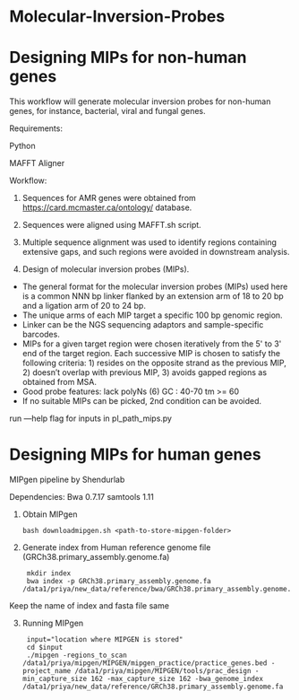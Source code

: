 # Molecular-Inversion-Probes


# Designing MIPs for non-human genes
 
This workflow will generate molecular inversion probes for non-human genes, for instance, bacterial, viral and fungal genes.

Requirements:

Python 

MAFFT Aligner

Workflow: 
1. Sequences for AMR genes were obtained from https://card.mcmaster.ca/ontology/ database.
2. Sequences were aligned using MAFFT.sh script.
3. Multiple sequence alignment was used to identify regions containing extensive gaps, and such regions were avoided in downstream analysis.


4. Design of molecular inversion probes (MIPs).
- The general format for the molecular inversion probes (MIPs) used here is a common NNN bp linker flanked by an extension arm of 18 to 20 bp and a ligation arm of 20 to 24 bp.
- The unique arms of each MIP target a specific 100 bp genomic region. 
- Linker can be the NGS sequencing adaptors and sample-specific barcodes. 
- MIPs for a given target region were chosen iteratively from the 5' to 3' end of the target region. Each successive MIP is chosen to satisfy the following criteria: 1) resides on the opposite strand as the previous MIP, 2) doesn’t overlap with previous MIP, 3) avoids gapped regions as obtained from MSA. 
- Good probe features: lack polyNs (6) GC : 40-70 tm >= 60
- If no suitable MIPs can be picked, 2nd condition can be avoided.

run —help flag for inputs in pl_path_mips.py


# Designing MIPs for human genes

MIPgen pipeline by Shendurlab 

Dependencies:
Bwa 0.7.17
samtools 1.11


1. Obtain MIPgen
    
       bash downloadmipgen.sh <path-to-store-mipgen-folder>


2. Generate index from Human reference genome file (GRCh38.primary_assembly.genome.fa)
        
        mkdir index
        bwa index -p GRCh38.primary_assembly.genome.fa  /data1/priya/new_data/reference/bwa/GRCh38.primary_assembly.genome.fa  

Keep the name of index and fasta file same

3. Running MIPgen
        
        input="location where MIPGEN is stored"
        cd $input
        ./mipgen -regions_to_scan /data1/priya/mipgen/MIPGEN/mipgen_practice/practice_genes.bed -project_name /data1/priya/mipgen/MIPGEN/tools/prac_design -min_capture_size 162 -max_capture_size 162 -bwa_genome_index /data1/priya/new_data/reference/GRCh38.primary_assembly.genome.fa




